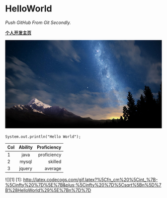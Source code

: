 # HelloWorld

*Push GitHub From Git Secondly.*

[**个人开发主页**](http://ablazeice.cn)

![](https://github.com/hoticer/HelloWorld/blob/master/hello.jpeg)

`System.out.println("Hello World");`

| Col    | Ability       | Proficiency|
| ------ |:-------------:| ----------:|
| 1      | java          | proficiency|
| 2      | mysql         |   skilled  |
| 3      | jquery        |   average  |

![][1]
[1]: http://latex.codecogs.com/gif.latex?%5Cfn_cm%20%5Cint_%7B-%5Cinfty%20%7D%5E%7B&plus;%5Cinfty%20%7D%5Csqrt%5Bn%5D%7B%28HelloWorld%29%5E%7Bn%7D%7D
